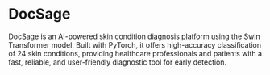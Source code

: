 # DocSage
DocSage is an AI-powered skin condition diagnosis platform using the Swin Transformer model. Built with PyTorch, it offers high-accuracy classification of 24 skin conditions, providing healthcare professionals and patients with a fast, reliable, and user-friendly diagnostic tool for early detection.
